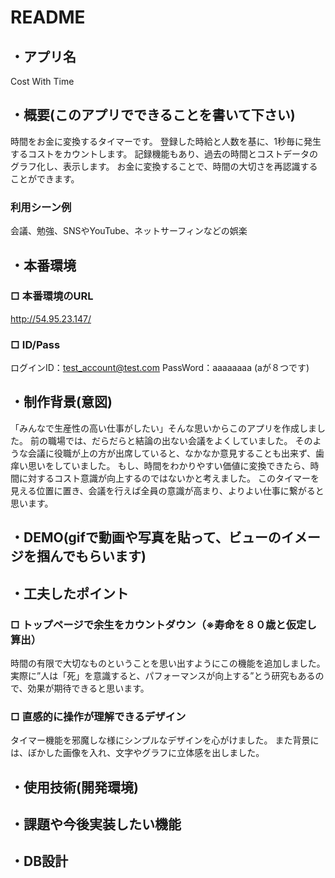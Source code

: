 # README

## ・アプリ名
Cost With Time

## ・概要(このアプリでできることを書いて下さい)
時間をお金に変換するタイマーです。
登録した時給と人数を基に、1秒毎に発生するコストをカウントします。
記録機能もあり、過去の時間とコストデータのグラフ化し、表示します。
お金に変換することで、時間の大切さを再認識することができます。

### 利用シーン例
  会議、勉強、SNSやYouTube、ネットサーフィンなどの娯楽

## ・本番環境
### □ 本番環境のURL
http://54.95.23.147/
### □ ID/Pass
ログインID：test_account@test.com
PassWord：aaaaaaaa (aが８つです)

## ・制作背景(意図)
「みんなで生産性の高い仕事がしたい」そんな思いからこのアプリを作成しました。
前の職場では、だらだらと結論の出ない会議をよくしていました。
そのような会議に役職が上の方が出席していると、なかなか意見することも出来ず、歯痒い思いをしていました。
もし、時間をわかりやすい価値に変換できたら、時間に対するコスト意識が向上するのではないかと考えました。
このタイマーを見える位置に置き、会議を行えば全員の意識が高まり、よりよい仕事に繋がると思います。



## ・DEMO(gifで動画や写真を貼って、ビューのイメージを掴んでもらいます)

## ・工夫したポイント
### □ トップページで余生をカウントダウン（※寿命を８０歳と仮定し算出）
時間の有限で大切なものということを思い出すようにこの機能を追加しました。
実際に”人は「死」を意識すると、パフォーマンスが向上する”とう研究もあるので、効果が期待できると思います。

### □ 直感的に操作が理解できるデザイン
タイマー機能を邪魔しな様にシンプルなデザインを心がけました。
また背景には、ぼかした画像を入れ、文字やグラフに立体感を出しました。

## ・使用技術(開発環境)

## ・課題や今後実装したい機能

## ・DB設計
